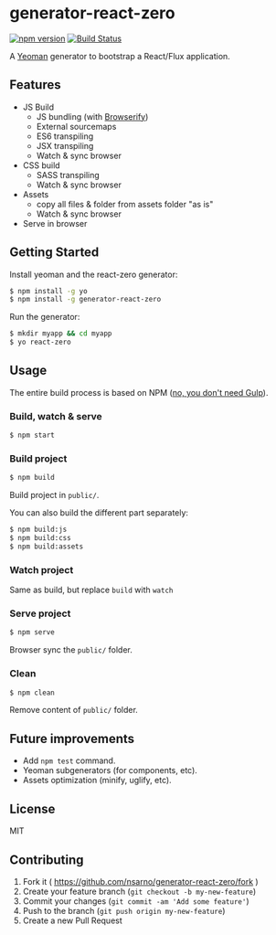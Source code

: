 # generator-react-zero
[![npm version](https://badge.fury.io/js/generator-react-zero.svg)](http://badge.fury.io/js/generator-react-zero)
[![Build Status](https://travis-ci.org/nsarno/generator-react-zero.svg)](https://travis-ci.org/nsarno/generator-react-zero)

A [Yeoman](http://yeoman.io) generator to bootstrap a React/Flux application.

## Features

- JS Build 
  - JS bundling (with [Browserify](http://browserify.org/)) 
  - External sourcemaps
  - ES6 transpiling
  - JSX transpiling
  - Watch & sync browser
- CSS build
  - SASS transpiling
  - Watch & sync browser
- Assets
  - copy all files & folder from assets folder "as is"
  - Watch & sync browser
- Serve in browser

## Getting Started

Install yeoman and the react-zero generator:

```bash
$ npm install -g yo
$ npm install -g generator-react-zero
```

Run the generator:

```bash
$ mkdir myapp && cd myapp
$ yo react-zero
```

## Usage

The entire build process is based on NPM ([no, you don't need Gulp](http://gon.to/2015/02/26/gulp-is-awesome-but-do-we-really-need-it/)).

### Build, watch & serve

```bash
$ npm start
```

### Build project

```bash
$ npm build
```

Build project in `public/`.

You can also build the different part separately:

```bash
$ npm build:js
$ npm build:css
$ npm build:assets
```

### Watch project

Same as build, but replace `build` with `watch`

### Serve project

```bash
$ npm serve
```

Browser sync the `public/` folder.

### Clean

```bash
$ npm clean
```

Remove content of `public/` folder.

## Future improvements

- Add `npm test` command.
- Yeoman subgenerators (for components, etc).
- Assets optimization (minify, uglify, etc).

## License

MIT

## Contributing

1. Fork it ( https://github.com/nsarno/generator-react-zero/fork )
2. Create your feature branch (`git checkout -b my-new-feature`)
3. Commit your changes (`git commit -am 'Add some feature'`)
4. Push to the branch (`git push origin my-new-feature`)
5. Create a new Pull Request
